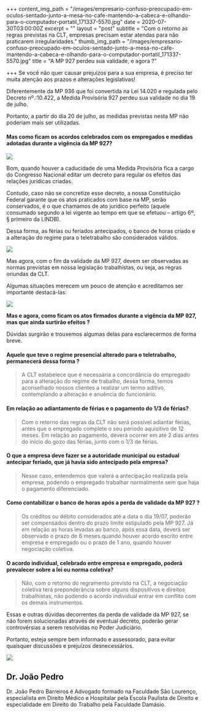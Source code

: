 +++
content_img_path = "/images/empresario-confuso-preocupado-em-oculos-sentado-junto-a-mesa-no-cafe-mantendo-a-cabeca-e-olhando-para-o-computador-portatil_171337-5570.jpg"
date = 2020-07-30T03:00:00Z
excerpt = ""
layout = "post"
subtitle = "Com o retorno as regras previstas na CLT, empresas precisam estar atendas para não praticarem irregularidades."
thumb_img_path = "/images/empresario-confuso-preocupado-em-oculos-sentado-junto-a-mesa-no-cafe-mantendo-a-cabeca-e-olhando-para-o-computador-portatil_171337-5570.jpg"
title = "A MP 927 perdeu sua validade, e agora ?"

+++
Se você não quer causar prejuízos para a sua empresa, é preciso ter muita atenção aos prazos e alterações legislativas!

Diferentemente da MP 936 que foi convertida na Lei 14.020 e regulada pelo Decreto nº.:10.422, a Medida Provisória 927 perdeu sua validade no dia 19 de julho.

Portanto, a partir do dia 20 de julho, as medidas previstas nesta MP não poderiam mais ser utilizadas.

#### Mas como ficam os acordos celebrados com os empregados e medidas adotadas durante a vigência da MP 927?

![](/images/aliviando-o-estresse-no-local-de-trabalho_1098-16755.jpg)

Bom, quando houver a caducidade de uma Medida Provisória fica a cargo do Congresso Nacional editar um decreto para regular os efeitos das relações jurídicas criadas.

Contudo, caso não se concretize esse decreto, a nossa Constituição Federal garante que os atos praticados com base na MP, serão conservados, é o que chamamos de ato jurídico perfeito (aquele consumado segundo a lei vigente ao tempo em que se efetuou – artigo 6º, § primeiro da LINDB).

Dessa forma, as férias ou feriados antecipados, o banco de horas criado e a alteração do regime para o teletrabalho são considerados válidos.

![](/images/competente-equipe-com-polegares-acima_1098-3020.jpg)

Mas agora, com o fim da validade da MP 927, devem ser observadas as normas previstas em nossa legislação trabalhistas, ou seja, as regras oriundas da CLT.

Algumas situações merecem um pouco de atenção e acreditamos ser importante destacá-las:

![](/images/imagem.jpg)

**Mas e agora, como ficam os atos firmados durante a vigência da MP 927, mas que ainda surtirão efeitos ?**

Dúvidas surgirão e trouxemos algumas delas para esclarecermos de forma breve.

#### Aquele que teve o regime presencial alterado para o teletrabalho, permanecerá dessa forma ?

> A CLT estabelece que é necessária a concordância do empregado para a alteração do regime de trabalho, dessa forma, temos aconselhado nossos clientes a realizar um termo aditivo, contemplando a alteração e anuência do funcionário.

#### Em relação ao adiantamento de férias e o pagamento do 1/3 de férias?

> Com o retorno das regras da CLT não será possível adiantar férias, antes que o empregado complete o seu período aquisitivo de 12 meses. Em relação ao pagamento, deverá ocorrer em até 2 dias antes do início do gozo das férias, junto com o 1/3 de férias.

#### O que a empresa deve fazer se a autoridade municipal ou estadual antecipar feriado, que já havia sido antecipado pela empresa?

> Nesse caso, entendemos que valerá a antecipação realizada pela empresa, podendo o empregado trabalhar normalmente sem que haja o pagamento diferenciado.

#### Como contabilizar o banco de horas após a perda de validade da MP 927 ?

> Os créditos ou débito considerados até a data o dia 19/07, poderão ser compensados dentro do prazo limite estipulado pela MP 927. Já em relação as horas levadas ao banco, após essa data, deverá ser observado o prazo de 6 meses quando houver acordo escrito entre empresa e empregado ou o prazo de 1 ano, quando houver negociação coletiva.

#### O acordo individual, celebrado entre empresa e empregado, poderá prevalecer sobre a lei ou norma coletiva?

> Não, com o retorno do regramento previsto na CLT, a negociação coletiva terá preponderância sobre alguns dispositivos e direitos trabalhistas, não podendo o acordo individual entrar em conflito com os demais instrumentos.

Essas e outras dúvidas decorrentes da perda de validade da MP 927, se não forem solucionadas através de eventual decreto, poderão gerar controvérsias a serem resolvidas no Poder Judiciário.

Portanto, esteja sempre bem informado e assessorado, para evitar quaisquer discussões e prejuízos desnecessários.

<div class="author-box">
<div class="info">
<img src="https://realebarreiros-t1-04644.netlify.app/images/e2b23012-9316-4e03-9cb2-0bc3db2a5e26.jpeg" class="profile" />
<h2 class="name">Dr. João Pedro</h2>
</div>

<div class="about"> <p class="bio"> Dr. João Pedro Barreiros é Advogado formado na Faculdade São Lourenço, especialista em Direito Médico e Hospitalar pela Escola Paulista de Direito e especialidade em Direito do Trabalho pela Faculdade Damásio. </p>  
</div>
</div>